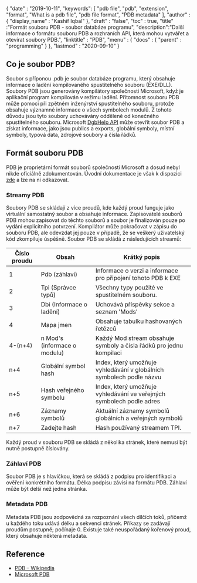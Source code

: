 {
  "date" : "2019-10-11",
  "keywords": [ "pdb file", "pdb", "extension", "format", "What is a pdb file", "pdb file format", "PDB metadata" ],
  "author" : {
    "display_name" : "Kashif Iqbal"
},
  "draft" : "false",
  "toc" : true,
  "title" :"Formát souboru PDB - soubor databáze programu",
  "description":"Další informace o formátu souboru PDB a rozhraních API, která mohou vytvářet a otevírat soubory PDB.",
  "linktitle" : "PDB",
  "menu" : {
    "docs" : {
      "parent" : "programming"
}
},
  "lastmod" : "2020-09-10"
}

## Co je soubor PDB?

Soubor s příponou .pdb je soubor databáze programu, který obsahuje informace o ladění kompilovaného spustitelného souboru (EXE/DLL). Soubory PDB jsou generovány kompilátory společnosti Microsoft, když je aplikační program kompilován v režimu ladění. Přítomnost souboru PDB může pomoci při zpětném inženýrství spustitelného souboru, protože obsahuje významné informace o všech symbolech modulů. Z tohoto důvodu jsou tyto soubory uchovávány odděleně od konečného spustitelného souboru. Microsoft [DgbHelp API](https://learn.microsoft.com/en-us/windows/win32/debug/dbghelp-functions) může otevřít soubor PDB a získat informace, jako jsou publics a exports, globální symboly, místní symboly, typová data, zdrojové soubory a čísla řádků.

## Formát souboru PDB

PDB je proprietární formát souborů společnosti Microsoft a dosud nebyl nikde oficiálně zdokumentován. Úvodní dokumentace je však k dispozici [zde](https://github.com/Microsoft/microsoft-pdb) a lze na ni odkazovat.

### Streamy PDB

Soubory PDB se skládají z více proudů, kde každý proud funguje jako virtuální samostatný soubor a obsahuje informace. Zapisovatelé souborů PDB mohou zapisovat do těchto souborů a soubor je finalizován pouze po vydání explicitního potvrzení. Kompilátor může pokračovat v zápisu do souboru PDB, ale odevzdat jej pouze v případě, že se veškerý uživatelský kód zkompiluje úspěšně. Soubor PDB se skládá z následujících streamů:

|Číslo proudu |Obsah |Krátký popis|
---|---|---|
|1| Pdb (záhlaví) |Informace o verzi a informace pro připojení tohoto PDB k EXE|
|2| Tpi (Správce typů) |Všechny typy použité ve spustitelném souboru.|
|3| Dbi (Informace o ladění) |Uchovává příspěvky sekce a seznam 'Mods'|
|4| Mapa jmen| Obsahuje tabulku hashovaných řetězců|
|4-(n+4)| n Mod's (informace o modulu)| Každý Mod stream obsahuje symboly a čísla řádků pro jednu kompilaci|
|n+4| Globální symbol hash| Index, který umožňuje vyhledávání v globálních symbolech podle názvu|
|n+5| Hash veřejného symbolu| Index, který umožňuje vyhledávání ve veřejných symbolech podle adres|
|n+6| Záznamy symbolů| Aktuální záznamy symbolů globálních a veřejných symbolů|
|n+7| Zadejte hash| Hash používaný streamem TPI.|

Každý proud v souboru PDB se skládá z několika stránek, které nemusí být nutně postupně číslovány.

### Záhlaví PDB

Soubor PDB je s hlavičkou, která se skládá z podpisu pro identifikaci a ověření konkrétního formátu. Délka podpisu závisí na formátu PDB. Záhlaví může být delší než jedna stránka.

### Metadata PDB
Metadata PDB jsou zodpovědná za rozpoznání všech dílčích toků, přičemž u každého toku udává délku a sekvenci stránek. Příkazy se zadávají proudům postupně; počínaje 0. Existuje také neuspořádaný kořenový proud, který obsahuje některá metadata.

## Reference
* [PDB – Wikipedia](https://en.wikipedia.org/wiki/Program_database)
* [Microsoft PDB](https://github.com/Microsoft/microsoft-pdb)

